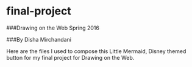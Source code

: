 # final-project

###Drawing on the Web Spring 2016

###By Disha Mirchandani

Here are the files I used to compose this Little Mermaid, Disney themed button for my final project for Drawing on the Web. 
